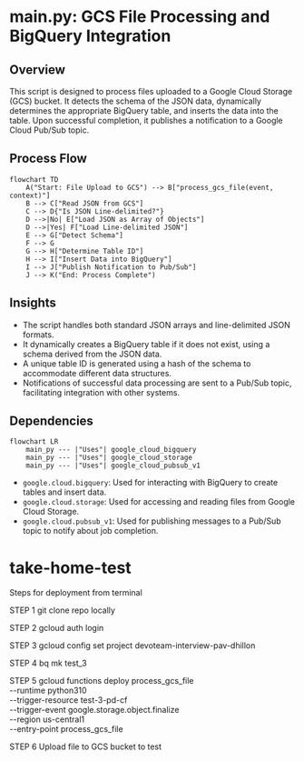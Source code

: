 

# main.py: GCS File Processing and BigQuery Integration

## Overview

This script is designed to process files uploaded to a Google Cloud Storage (GCS) bucket. It detects the schema of the JSON data, dynamically determines the appropriate BigQuery table, and inserts the data into the table. Upon successful completion, it publishes a notification to a Google Cloud Pub/Sub topic.

## Process Flow

```mermaid
flowchart TD
    A("Start: File Upload to GCS") --> B["process_gcs_file(event, context)"]
    B --> C["Read JSON from GCS"]
    C --> D{"Is JSON Line-delimited?"}
    D -->|No| E["Load JSON as Array of Objects"]
    D -->|Yes| F["Load Line-delimited JSON"]
    E --> G["Detect Schema"]
    F --> G
    G --> H["Determine Table ID"]
    H --> I["Insert Data into BigQuery"]
    I --> J["Publish Notification to Pub/Sub"]
    J --> K("End: Process Complete")
```

## Insights

- The script handles both standard JSON arrays and line-delimited JSON formats.
- It dynamically creates a BigQuery table if it does not exist, using a schema derived from the JSON data.
- A unique table ID is generated using a hash of the schema to accommodate different data structures.
- Notifications of successful data processing are sent to a Pub/Sub topic, facilitating integration with other systems.

## Dependencies

```mermaid
flowchart LR
    main_py --- |"Uses"| google_cloud_bigquery
    main_py --- |"Uses"| google_cloud_storage
    main_py --- |"Uses"| google_cloud_pubsub_v1
```

- `google.cloud.bigquery`: Used for interacting with BigQuery to create tables and insert data.
- `google.cloud.storage`: Used for accessing and reading files from Google Cloud Storage.
- `google.cloud.pubsub_v1`: Used for publishing messages to a Pub/Sub topic to notify about job completion.













# take-home-test
Steps for deployment from terminal

STEP 1
git clone repo locally

STEP 2
gcloud auth login

STEP 3
gcloud config set project devoteam-interview-pav-dhillon

STEP 4
bq mk test_3

STEP 5
gcloud functions deploy process_gcs_file \
    --runtime python310 \
    --trigger-resource test-3-pd-cf \
    --trigger-event google.storage.object.finalize \
    --region us-central1 \
    --entry-point process_gcs_file

STEP 6
Upload file to GCS bucket to test
